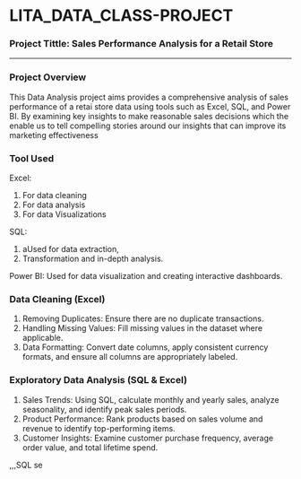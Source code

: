 # LITA_DATA_CLASS-PROJECT

### Project Tittle: Sales Performance Analysis for a Retail Store 
---
### Project Overview
This Data Analysis project aims provides a comprehensive analysis of sales performance of a retai store data using tools such as Excel, SQL, and Power BI. By examining key insights to make reasonable sales decisions which the  enable us to tell compelling stories around our insights that can improve its marketing effectiveness 

### Tool Used
Excel:
1. For data cleaning
2. For data analysis
3. For data Visualizations 

SQL:
1. aUsed for data extraction, 
2. Transformation and in-depth analysis.

Power BI:
Used for data visualization and creating interactive dashboards.

### Data Cleaning (Excel)
1. Removing Duplicates: Ensure there are no duplicate transactions.
2. Handling Missing Values: Fill missing values in the dataset where applicable.
3. Data Formatting: Convert date columns, apply consistent currency formats, and ensure all columns are appropriately labeled.

### Exploratory Data Analysis (SQL & Excel)
1. Sales Trends: Using SQL, calculate monthly and yearly sales, analyze seasonality, and identify peak sales periods.
2. Product Performance: Rank products based on sales volume and revenue to identify top-performing items.
3. Customer Insights: Examine customer purchase frequency, average order value, and total lifetime spend.

,,,SQL
se
